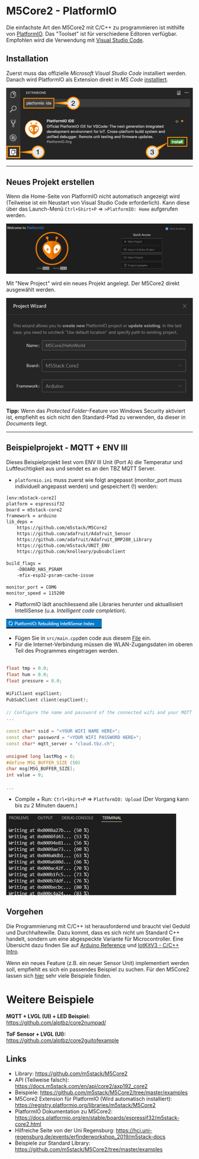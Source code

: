 # M5Core2 - PlatformIO

Die einfachste Art den M5Core2 mit C/C++ zu programmieren ist mithilfe von [PlatformIO](https://platformio.org/platformio-ide). Das "Toolset" ist für verschiedene Editoren verfügbar. Empfohlen wird die Verwendung mit [Visual Studio Code](https://code.visualstudio.com/). 

## Installation
Zuerst muss das offizielle *Microsoft Visual Studio Code* installiert werden. Danach wird PlatformIO als Extension direkt in *MS Code* [installiert](https://platformio.org/install/ide?install=vscode). 

![](images/platformioinstall.png)

---

## Neues Projekt erstellen

Wenn die Home-Seite von PlatformIO nicht automatisch angezeigt wird (Teilweise ist ein Neustart von Visual Studio Code erforderlich). Kann diese über das Launch-Menü `Ctrl+Shirt+P` => `>PlatformIO: Home` aufgerufen werden.

![](images/welcomeplatformio.PNG)

Mit "New Project" wird ein neues Projekt angelegt. Der M5Core2 direkt ausgewählt werden. 

![](images/platformioselectboard.PNG)

**Tipp:** Wenn das *Protected Folder*-Feature von Windows Security aktiviert ist, empfiehlt es sich nicht den Standard-Pfad zu verwenden, da dieser in *Documents* liegt. 

---

## Beispielprojekt - MQTT + ENV III

Dieses Beispielprojekt liest vom ENV III Unit (Port A) die Temperatur und Luftfeuchtigkeit aus und sendet es an den TBZ MQTT Server. 

 - `platformio.ini` muss zuerst wie folgt angepasst (monitor_port muss individuell angepasst werden) und gespeichert (!) werden:
```
[env:m5stack-core2]
platform = espressif32
board = m5stack-core2
framework = arduino
lib_deps = 
    https://github.com/m5stack/M5Core2
    https://github.com/adafruit/Adafruit_Sensor
    https://github.com/adafruit/Adafruit_BMP280_Library
    https://github.com/m5stack/UNIT_ENV
    https://github.com/knolleary/pubsubclient

build_flags =
    -DBOARD_HAS_PSRAM
    -mfix-esp32-psram-cache-issue

monitor_port = COM6
monitor_speed = 115200
```
 - PlatformIO lädt anschliessend alle Libraries herunter und aktuallisiert IntelliSense (u.a. *Intelligent code completion*).

![](images/platformiointellisense.PNG)

 - Fügen Sie in `src/main.cpp`den code aus diesem [File](platformio-example/main.cpp) ein. 
 - Für die Internet-Verbindung müssen die WLAN-Zugangsdaten im oberen Teil des Programmes eingetragen werden.
```cpp

float tmp = 0.0;
float hum = 0.0;
float pressure = 0.0;

WiFiClient espClient;
PubSubClient client(espClient);

// Configure the name and password of the connected wifi and your MQTT Serve host. 
...

const char* ssid = "<YOUR WIFI NAME HERE>";
const char* password = "<YOUR WIFI PASSWORD HERE>";
const char* mqtt_server = "cloud.tbz.ch";

unsigned long lastMsg = 0;
#define MSG_BUFFER_SIZE	(50)
char msg[MSG_BUFFER_SIZE];
int value = 0;

...
```

 - Compile + Run: `Ctrl+Shirt+P` => `PlatformIO: Upload` (Der Vorgang kann bis zu 2 Minuten dauern.)

![](images/platformiooutput.PNG)

## Vorgehen
Die Programmierung mit C/C++ ist herausfordernd und braucht viel Geduld und Durchhaltewille. Dazu kommt, dass es sich nicht um Standard C++ handelt, sondern um eine abgespeckte Variante für Microcontroller. Eine Übersicht dazu finden Sie auf [Arduino Reference](https://www.arduino.cc/reference/en/) und [IotKitV3 - C/C++ Intro](https://github.com/mc-b/IoTKitV3/tree/master/ccpp).

Wenn ein neues Feature (z.B. ein neuer Sensor Unit) implementiert werden soll, empfiehlt es sich ein passendes Beispiel zu suchen. Für den M5Core2 lassen sich [hier](https://github.com/m5stack/M5Core2/tree/master/examples) sehr viele Beispiele finden. 

# Weitere Beispiele

**MQTT + LVGL (UI) + LED Beispiel:**<br>
https://github.com/alptbz/core2numpad/

**ToF Sensor + LVGL (UI):**<br>
https://github.com/alptbz/core2guitofexample

## Links
 - Library: https://github.com/m5stack/M5Core2
 - API (Teilweise falsch): https://docs.m5stack.com/en/api/core2/axp192_core2
 - Beispiele: https://github.com/m5stack/M5Core2/tree/master/examples
 - M5Core2 Extension für PlatformIO (Wird automatisch installiert): https://registry.platformio.org/libraries/m5stack/M5Core2
 - PlatformIO Dokumentation zu M5Core2: https://docs.platformio.org/en/stable/boards/espressif32/m5stack-core2.html
 - Hilfreiche Seite von der Uni Regensburg: https://hci.uni-regensburg.de/events/erfinderworkshop_2019/m5stack-docs
 - Beispiele zur Standard Library: https://github.com/m5stack/M5Core2/tree/master/examples